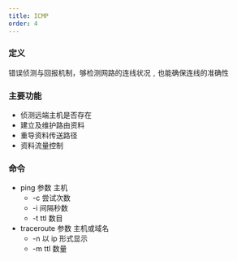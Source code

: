 ```yaml
---
title: ICMP
order: 4
---
```


### 定义

错误侦测与回报机制，够检测网路的连线状况﹐也能确保连线的准确性

### 主要功能

- 侦测远端主机是否存在
- 建立及维护路由资料
- 重导资料传送路径
- 资料流量控制

### 命令

- ping 参数 主机
  - -c 尝试次数
  - -i 间隔秒数
  - -t ttl 数目
- traceroute 参数 主机或域名
  - -n 以 ip 形式显示
  - -m ttl 数量
